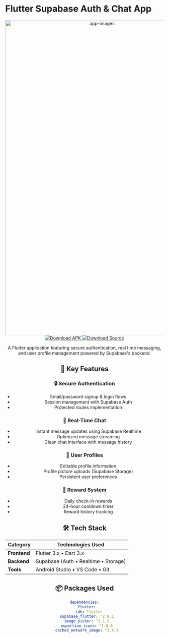# Flutter Supabase Auth & Chat App

<div align="center">
<img width="600" height="1000" alt="app-images" src="https://github.com/user-attachments/assets/4a524eac-fcb8-4e13-88b9-0c50f57bc5b8" />

<div align="center">
  <a href="https://drive.google.com/drive/folders/1Sew60kyhkBJLkgmS-P2CcpGT-TooQQUf?usp=sharing">
    <img src="https://img.shields.io/badge/Download_APK-Android-green?logo=android&style=for-the-badge" alt="Download APK">
  </a>
  
  <a href="https://drive.google.com/drive/folders/1cozNLxqT6OIHCa9zEGup-3bQn5hpKhNb?usp=sharing">
    <img src="https://img.shields.io/badge/Download_Source-ZIP-blue?logo=github&style=for-the-badge" alt="Download Source">
  </a>
</div>

A Flutter application featuring secure authentication, real time messaging, and user profile management powered by Supabase's backend.

## 🌟 Key Features

### 🔒 Secure Authentication
- Email/password signup & login flows
- Session management with Supabase Auth
- Protected routes implementation

### 💬 Real-Time Chat
- Instant message updates using Supabase Realtime
- Optimized message streaming
- Clean chat interface with message history

### 👤 User Profiles
- Editable profile information
- Profile picture uploads (Supabase Storage)
- Persistent user preferences

### 🎁 Reward System
- Daily check-in rewards
- 24-hour cooldown timer
- Reward history tracking

## 🛠 Tech Stack

| Category       | Technologies Used |
|---------------|-------------------|
| **Frontend**  | Flutter 3.x • Dart 3.x |
| **Backend**   | Supabase (Auth • Realtime • Storage) |
| **Tools**     | Android Studio • VS Code • Git |

## 📦 Packages Used
```yaml
dependencies:
  flutter:
    sdk: flutter
  supabase_flutter: ^2.9.1
  image_picker: ^1.1.2
  cupertino_icons: ^1.0.8
  cached_network_image: ^3.4.1
